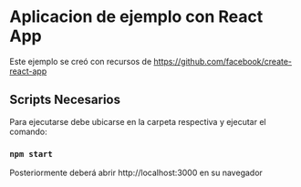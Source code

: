 # Aplicacion de ejemplo con React App

Este ejemplo se creó con recursos de https://github.com/facebook/create-react-app

## Scripts Necesarios

Para ejecutarse debe ubicarse en la carpeta respectiva y ejecutar el comando:

### `npm start`

Posteriormente deberá abrir
http://localhost:3000 en su navegador



